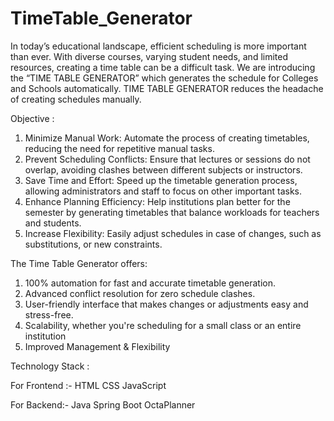 # TimeTable_Generator

In today’s educational landscape, efficient scheduling is more important than ever. With diverse courses, varying student needs, and limited resources, creating a time table can be a difficult task. 
We are introducing the “TIME TABLE GENERATOR” which generates the schedule for Colleges and Schools automatically.
TIME TABLE GENERATOR reduces the headache of creating schedules manually.


Objective : 

1) Minimize Manual Work: Automate the process of creating timetables, reducing the need for repetitive manual tasks.
2) Prevent Scheduling Conflicts: Ensure that lectures or sessions do not overlap, avoiding clashes between different subjects or instructors.
3) Save Time and Effort: Speed up the timetable generation process, allowing administrators and staff to focus on other important tasks.
4) Enhance Planning Efficiency: Help institutions plan better for the semester by generating timetables that balance workloads for teachers and students.
5) Increase Flexibility: Easily adjust schedules in case of changes, such as substitutions, or new constraints.
 

The Time Table Generator offers:

1) 100% automation for fast and accurate timetable generation.
2) Advanced conflict resolution for zero schedule clashes.
3) User-friendly interface that makes changes or adjustments easy and stress-free.
4) Scalability, whether you're scheduling for a small class or an entire institution
5) Improved Management & Flexibility


Technology Stack :

  For Frontend :-
    HTML
    CSS
    JavaScript
  
  For Backend:-
    Java
    Spring Boot
    OctaPlanner
  

